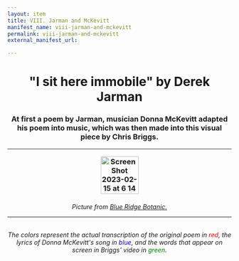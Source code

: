 ```yaml
---
layout: item
title: VIII. Jarman and McKevitt
manifest_name: viii-jarman-and-mckevitt
permalink: viii-jarman-and-mckevitt
external_manifest_url: 

---
```

<!-- Add an essay or interpretive material below this line,
using HTML or markdown.  Do not modify this file above this line -->
<h1><center>"I sit here immobile" by Derek Jarman</center>
<h3><center>At first a poem by Jarman, musician Donna McKevitt adapted his poem into music, which was then made into this visual piece by Chris Briggs.</center>
<hr>
<p style="text-align:center;"><img width="85" alt="Screen Shot 2023-02-15 at 6 14 14 PM" src="https://user-images.githubusercontent.com/122332459/219305661-8177c332-a58c-4bb1-8fa7-0feee39c00ac.png"></p>
<h6><center>Picture from <a href="https://www.blueridgebotanic.com/blog/florilegium">Blue Ridge Botanic.</a>
<hr>
<br>
  The colors represent the actual transcription of the original poem in <font color="red">red</font>, the lyrics of Donna McKevitt's song in <font color="blue">blue</font>, and the words that appear on screen in Briggs' video in <font color="green">green</font>.
 <br>
